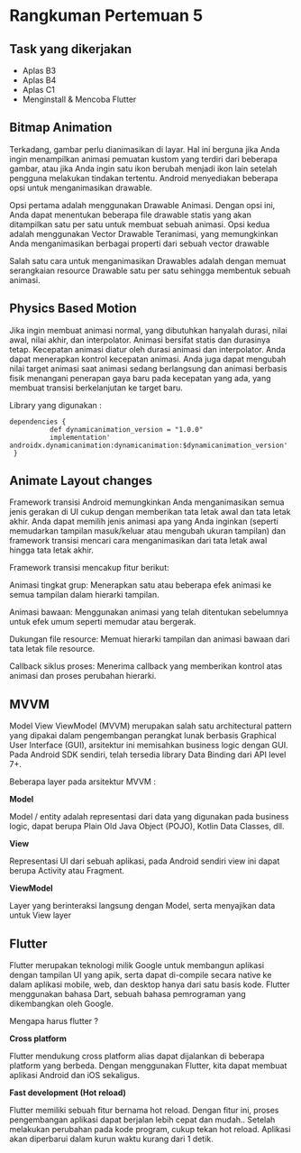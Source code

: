 # Rangkuman Pertemuan 5

## Task yang dikerjakan

- Aplas B3
- Aplas B4
- Aplas C1
- Menginstall & Mencoba Flutter

## Bitmap Animation
Terkadang, gambar perlu dianimasikan di layar. Hal ini berguna jika Anda ingin menampilkan animasi pemuatan kustom yang terdiri dari beberapa gambar, atau jika Anda ingin satu ikon berubah menjadi ikon lain setelah pengguna melakukan tindakan tertentu. Android menyediakan beberapa opsi untuk menganimasikan drawable.

Opsi pertama adalah menggunakan Drawable Animasi. Dengan opsi ini, Anda dapat menentukan beberapa file drawable statis yang akan ditampilkan satu per satu untuk membuat sebuah animasi. Opsi kedua adalah menggunakan Vector Drawable Teranimasi, yang memungkinkan Anda menganimasikan berbagai properti dari sebuah vector drawable

Salah satu cara untuk menganimasikan Drawables adalah dengan memuat serangkaian resource Drawable satu per satu sehingga membentuk sebuah animasi.

## Physics Based Motion

Jika ingin membuat animasi normal, yang dibutuhkan hanyalah durasi, nilai awal, nilai akhir, dan interpolator. Animasi bersifat statis dan durasinya tetap. Kecepatan animasi diatur oleh durasi animasi dan interpolator. Anda dapat menerapkan kontrol kecepatan animasi. Anda juga dapat mengubah nilai target animasi saat animasi sedang berlangsung dan animasi berbasis fisik menangani penerapan gaya baru pada kecepatan yang ada, yang membuat transisi berkelanjutan ke target baru.

Library yang digunakan :

``` 
dependencies {
          def dynamicanimation_version = "1.0.0"
          implementation' androidx.dynamicanimation:dynamicanimation:$dynamicanimation_version'
 }
```
## Animate Layout changes
Framework transisi Android memungkinkan Anda menganimasikan semua jenis gerakan di UI cukup dengan memberikan tata letak awal dan tata letak akhir. Anda dapat memilih jenis animasi apa yang Anda inginkan (seperti memudarkan tampilan masuk/keluar atau mengubah ukuran tampilan) dan framework transisi mencari cara menganimasikan dari tata letak awal hingga tata letak akhir.

Framework transisi mencakup fitur berikut:

Animasi tingkat grup: 
Menerapkan satu atau beberapa efek animasi ke semua tampilan dalam hierarki tampilan.

Animasi bawaan: Menggunakan animasi yang telah ditentukan sebelumnya untuk efek umum seperti memudar atau bergerak.

Dukungan file resource: Memuat hierarki tampilan dan animasi bawaan dari tata letak file resource.

Callback siklus proses: Menerima callback yang memberikan kontrol atas animasi dan proses perubahan hierarki.

## MVVM

Model View ViewModel (MVVM) merupakan salah satu architectural pattern yang dipakai dalam pengembangan perangkat lunak berbasis Graphical User Interface (GUI), arsitektur ini memisahkan business logic dengan GUI. Pada Android SDK sendiri, telah tersedia library Data Binding dari API level 7+.

Beberapa layer pada arsitektur MVVM :

**Model**

Model / entity adalah representasi dari data yang digunakan pada business logic, dapat berupa Plain Old Java Object (POJO), Kotlin Data Classes, dll.

**View**

Representasi UI dari sebuah aplikasi, pada Android sendiri view ini dapat berupa Activity atau Fragment.

**ViewModel**

Layer yang berinteraksi langsung dengan Model, serta menyajikan data untuk View layer

## Flutter

Flutter merupakan teknologi milik Google untuk membangun aplikasi dengan tampilan UI yang apik, serta dapat di-compile secara native ke dalam aplikasi mobile, web, dan desktop hanya dari satu basis kode. Flutter menggunakan bahasa Dart, sebuah bahasa pemrograman yang dikembangkan oleh Google.

Mengapa harus flutter ?

**Cross platform**

Flutter mendukung cross platform alias dapat dijalankan di beberapa platform yang berbeda. Dengan menggunakan Flutter, kita dapat membuat aplikasi Android dan iOS sekaligus.

**Fast development (Hot reload)**

Flutter memiliki sebuah fitur bernama hot reload. Dengan fitur ini, proses pengembangan aplikasi dapat berjalan lebih cepat dan mudah.. Setelah melakukan perubahan pada kode program, cukup tekan hot reload. Aplikasi akan diperbarui dalam kurun waktu kurang dari 1 detik.



